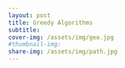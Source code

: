 ```yaml
---
layout: post
title: Greedy Algorithms
subtitle:  
cover-img: /assets/img/geo.jpg
#thumbnail-img: 
share-img: /assets/img/path.jpg
---
```

